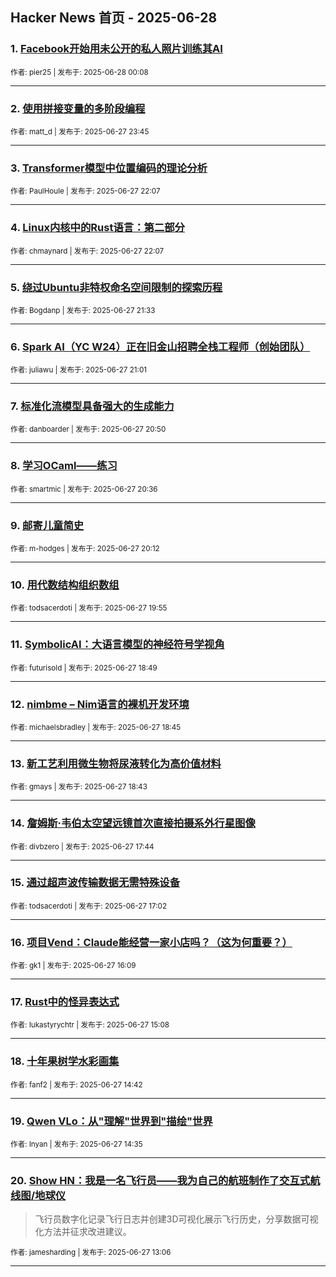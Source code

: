 ## Hacker News 首页 - 2025-06-28


### 1. [Facebook开始用未公开的私人照片训练其AI](https://news.ycombinator.com/item?id=44401406)

<sub>作者: pier25 | 发布于: 2025-06-28 00:08</sub>

---

### 2. [使用拼接变量的多阶段编程](https://news.ycombinator.com/item?id=44401303)

<sub>作者: matt_d | 发布于: 2025-06-27 23:45</sub>

---

### 3. [Transformer模型中位置编码的理论分析](https://news.ycombinator.com/item?id=44400698)

<sub>作者: PaulHoule | 发布于: 2025-06-27 22:07</sub>

---

### 4. [Linux内核中的Rust语言：第二部分](https://news.ycombinator.com/item?id=44400697)

<sub>作者: chmaynard | 发布于: 2025-06-27 22:07</sub>

---

### 5. [绕过Ubuntu非特权命名空间限制的探索历程](https://news.ycombinator.com/item?id=44400440)

<sub>作者: Bogdanp | 发布于: 2025-06-27 21:33</sub>

---

### 6. [Spark AI（YC W24）正在旧金山招聘全栈工程师（创始团队）](https://news.ycombinator.com/item?id=44400190)

<sub>作者: juliawu | 发布于: 2025-06-27 21:01</sub>

---

### 7. [标准化流模型具备强大的生成能力](https://news.ycombinator.com/item?id=44400105)

<sub>作者: danboarder | 发布于: 2025-06-27 20:50</sub>

---

### 8. [学习OCaml——练习](https://news.ycombinator.com/item?id=44400025)

<sub>作者: smartmic | 发布于: 2025-06-27 20:36</sub>

---

### 9. [邮寄儿童简史](https://news.ycombinator.com/item?id=44399854)

<sub>作者: m-hodges | 发布于: 2025-06-27 20:12</sub>

---

### 10. [用代数结构组织数组](https://news.ycombinator.com/item?id=44399757)

<sub>作者: todsacerdoti | 发布于: 2025-06-27 19:55</sub>

---

### 11. [SymbolicAI：大语言模型的神经符号学视角](https://news.ycombinator.com/item?id=44399234)

<sub>作者: futurisold | 发布于: 2025-06-27 18:49</sub>

---

### 12. [nimbme – Nim语言的裸机开发环境](https://news.ycombinator.com/item?id=44399193)

<sub>作者: michaelsbradley | 发布于: 2025-06-27 18:45</sub>

---

### 13. [新工艺利用微生物将尿液转化为高价值材料](https://news.ycombinator.com/item?id=44399186)

<sub>作者: gmays | 发布于: 2025-06-27 18:43</sub>

---

### 14. [詹姆斯·韦伯太空望远镜首次直接拍摄系外行星图像](https://news.ycombinator.com/item?id=44398756)

<sub>作者: divbzero | 发布于: 2025-06-27 17:44</sub>

---

### 15. [通过超声波传输数据无需特殊设备](https://news.ycombinator.com/item?id=44398390)

<sub>作者: todsacerdoti | 发布于: 2025-06-27 17:02</sub>

---

### 16. [项目Vend：Claude能经营一家小店吗？（这为何重要？）](https://news.ycombinator.com/item?id=44397923)

<sub>作者: gk1 | 发布于: 2025-06-27 16:09</sub>

---

### 17. [Rust中的怪异表达式](https://news.ycombinator.com/item?id=44397367)

<sub>作者: lukastyrychtr | 发布于: 2025-06-27 15:08</sub>

---

### 18. [十年果树学水彩画集](https://news.ycombinator.com/item?id=44397168)

<sub>作者: fanf2 | 发布于: 2025-06-27 14:42</sub>

---

### 19. [Qwen VLo：从"理解"世界到"描绘"世界](https://news.ycombinator.com/item?id=44397124)

<sub>作者: lnyan | 发布于: 2025-06-27 14:35</sub>

---

### 20. [Show HN：我是一名飞行员——我为自己的航班制作了交互式航线图/地球仪](https://news.ycombinator.com/item?id=44396518)
> 飞行员数字化记录飞行日志并创建3D可视化展示飞行历史，分享数据可视化方法并征求改进建议。

<sub>作者: jamesharding | 发布于: 2025-06-27 13:06</sub>

---
